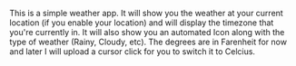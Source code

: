 This is a simple weather app.
It will show you the weather at your current location (if you enable your location) and will display the timezone that you're currently in.
It will also show you an automated Icon along with the type of weather (Rainy, Cloudy, etc).
The degrees are in Farenheit for now and later I will upload a cursor click for you to switch it to Celcius.
